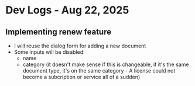 # Dev Logs - Aug 22, 2025

## Implementing renew feature

- I will reuse the dialog form for adding a new document
- Some inputs will be disabled:
  - name
  - category (it doesn't make sense if this is changeable, if it's the same document type, it's on the same category - A license could not become a subcription or service all of a sudden)
